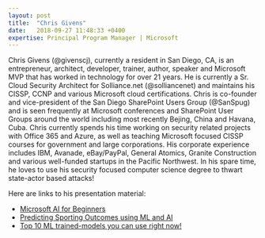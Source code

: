 ```yaml
---
layout: post
title:  "Chris Givens"
date:   2018-09-27 11:48:33 +0400
expertise: Principal Program Manager | Microsoft
---
```


Chris Givens (@givenscj), currently a resident in San Diego, CA, is an entrepreneur, architect, developer, trainer, author, speaker and Microsoft MVP that has worked in technology for over 21 years. He is currently a Sr. Cloud Security Architect for Solliance.net (@solliancenet) and maintains his CISSP, CCNP and various Microsoft cloud certifications. Chris is co-founder and vice-president of the San Diego SharePoint Users Group (@SanSpug) and is seen frequently at Microsoft conferences and SharePoint User Groups around the world including most recently Bejing, China and Havana, Cuba.  Chris currently spends his time working on security related projects with Office 365 and Azure, as well as teaching Microsoft focused CISSP courses for government and large corporations. His corporate experience includes IBM, Avanade, eBay/PayPal, General Atomics, Granite Construction and various well-funded startups in the Pacific Northwest. In his spare time, he loves to use his security focused computer science degree to thwart state-actor based attacks!

Here are links to his presentation material:

- [Microsoft AI for Beginners](https://devintxcontent.blob.core.windows.net/showcontent/Speaker%20Presentations%20Fall%202019/AzureAI%20-%20Givens%20-%20Beginners%20Guide%20to%20Microsoft%20AI.pptx)
- [Predicting Sporting Outcomes using ML and AI](https://devintxcontent.blob.core.windows.net/showcontent/Speaker%20Presentations%20Fall%202019/AzureAI%20-%20Givens%20-%20Predicting%20Sport%20Outcomes%20with%20AI.pptx)
- [Top 10 ML trained-models you can use right now!](https://devintxcontent.blob.core.windows.net/showcontent/Speaker%20Presentations%20Fall%202019/AzureAI%20-%20Givens%20-%20Top%2010%20AI%20Models.pptx)
